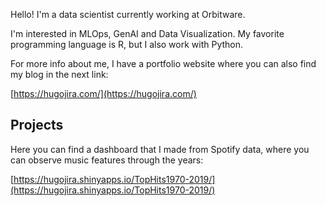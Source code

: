 Hello! I'm a data scientist currently working at Orbitware.

I'm interested in MLOps, GenAI and Data Visualization. My favorite programming language is R, but I also work with Python.

For more info about me, I have a portfolio website where you can also find my blog in the next link:

[https://hugojira.com/](https://hugojira.com/)

## Projects
Here you can find a dashboard that I made from Spotify data, where you can observe music features through the years:

[https://hugojira.shinyapps.io/TopHits1970-2019/](https://hugojira.shinyapps.io/TopHits1970-2019/)




